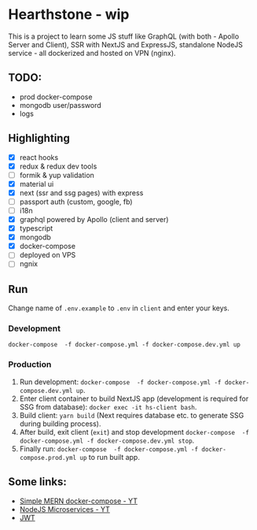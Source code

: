 # Hearthstone - wip

This is a project to learn some JS stuff like GraphQL (with both - Apollo Server and Client), SSR with NextJS and ExpressJS, standalone NodeJS service - all dockerized and hosted on VPN (nginx).

## TODO:
- prod docker-compose
- mongodb user/password
- logs

## Highlighting

- [x] react hooks
- [x] redux & redux dev tools
- [ ] formik & yup validation
- [x] material ui  
- [x] next (ssr and ssg pages) with express
- [ ] passport auth (custom, google, fb)
- [ ] i18n
- [x] graphql powered by Apollo (client and server)
- [x] typescript
- [x] mongodb
- [x] docker-compose
- [ ] deployed on VPS
- [ ] ngnix

## Run

Change name of `.env.example` to `.env` in `client` and enter your keys.

### Development

`docker-compose  -f docker-compose.yml -f docker-compose.dev.yml up`

### Production

 1. Run development: `docker-compose  -f docker-compose.yml -f docker-compose.dev.yml up`.
 2. Enter client container to build NextJS app (development is required for SSG from database): `docker exec -it hs-client bash`.
 3. Build client: `yarn build` (Next requires database etc. to generate SSG during building process).
 4. After build, exit client (`exit`) and stop development `docker-compose  -f docker-compose.yml -f docker-compose.dev.yml stop`.
5. Finally run: `docker-compose  -f docker-compose.yml -f docker-compose.prod.yml up` to run built app.

## Some links:
* [Simple MERN docker-compose - YT](https://www.youtube.com/watch?v=0B2raYYH2fE&ab_channel=DevOpsDirective)
* [NodeJS Microservices - YT](https://www.youtube.com/watch?v=EsCfPxjmnjo&ab_channel=FredrikChristenson)
* [JWT](https://www.youtube.com/watch?v=RUZB8tpyDbQ&ab_channel=BenAwad)
